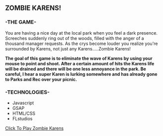 <br>
<br>
<br>
<h2>ZOMBIE KARENS!</h2>

<h3>-THE GAME-</h3>
<p>You are having a nice day at the local park when you feel a dark presence. Screeches suddenly ring out of the woods, filled with the anger
of a thousand manager requests. As the crys become louder you realize you're surrounded by Karens, not just any Karens.....Zombie Karens!</p>

<b>The goal of this game is to eliminate the wave of Karens by using your mouse to point and shoot. After a certain amount of hits the Karens 
life will be drained and there will be one less annoyance in the park. Be careful, I hear a super Karen is lurking somewhere and has already 
gone to Parks and Rec over your picnic.</b>

<h3>-TECHNOLOGIES-</h3>
<ul>
<li>Javascript</li>
<li>GSAP</li>
<li>HTML/CSS</li>
<li>FLstudios</li>
</ul>

<a href="zomKar">Click To Play Zombie Karens</a>

